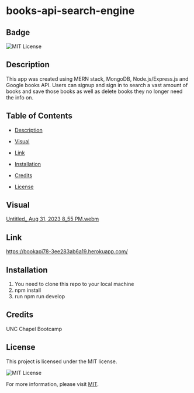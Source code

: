 # books-api-search-engine
  ## Badge

  ![MIT License](https://img.shields.io/badge/License-MIT-yellow.svg)

  ## Description

  This app was created using MERN stack, MongoDB, Node.js/Express.js and Google books API. Users can signup and sign in to search a vast amount of books and save those books as well as delete books they no longer need the info on. 

  ## Table of Contents 

  * [Description](#description)

  * [Visual](visual)

  * [Link](link)

  * [Installation](#installation)

  * [Credits](#credits)

  * [License](#license)

  ## Visual
  
  [Untitled_ Aug 31, 2023 8_55 PM.webm](https://github.com/KathyrnY/books-api-search-engine/assets/127566404/e60036ca-9d78-4ef9-b660-efae25aa3524)

  ## Link

  https://bookapi78-3ee283ab6a19.herokuapp.com/

  ## Installation

  1) You need to clone this repo to your local machine
  2) npm install
  3) run npm run develop  

  ## Credits
  
  UNC Chapel Bootcamp
  
  ## License
 
  This project is licensed under the MIT license.

![MIT License](https://img.shields.io/badge/License-MIT-yellow.svg)

For more information, please visit [MIT](https://opensource.org/licenses/MIT/).
